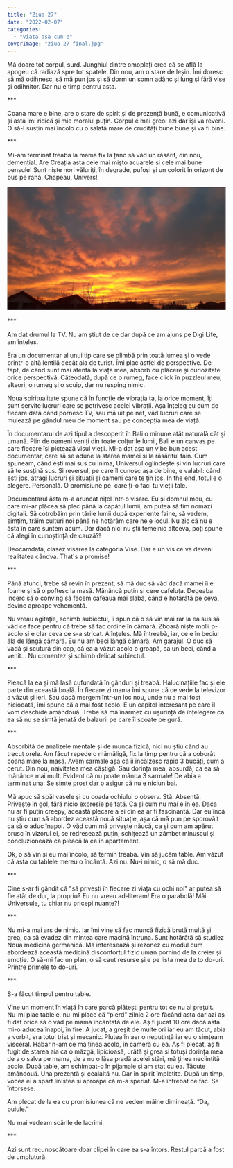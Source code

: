 ```yaml
---
title: "Ziua 27"
date: "2022-02-07"
categories: 
  - "viata-asa-cum-e"
coverImage: "ziua-27-final.jpg"
---
```


Mă doare tot corpul, surd. Junghiul dintre omoplați cred că se află la apogeu că radiază spre tot spatele. Din nou, am o stare de leșin. Îmi doresc să mă odihnesc, să mă pun jos și să dorm un somn adânc și lung și fără vise și odihnitor. Dar nu e timp pentru asta.

\*\*\*

Coana mare e bine, are o stare de spirit și de prezență bună, e comunicativă și asta îmi ridică și mie moralul puțin. Corpul e mai greoi azi dar își va reveni. O să-l susțin mai încolo cu o salată mare de crudități bune bune și va fi bine.

\*\*\*

Mi-am terminat treaba la mama fix la țanc să văd un răsărit, din nou, demențial. Are Creația asta cele mai mișto acuarele și cele mai bune pensule! Sunt niște nori văluriți, în degrade, pufoși și un colorit în orizont de pus pe rană. Chapeau, Univers!

![](images/ziua-27-1024x576.jpeg)

\*\*\*

Am dat drumul la TV. Nu am știut de ce dar după ce am ajuns pe Digi Life, am înțeles.

Era un documentar al unui tip care se plimbă prin toată lumea și o vede printr-o altă lentilă decât aia de turist. Îmi plac astfel de perspective. De fapt, de când sunt mai atentă la viața mea, absorb cu plăcere și curiozitate orice perspectivă. Câteodată, după ce o rumeg, face click în puzzleul meu, alteori, o rumeg și o scuip, dar nu resping nimic.

Noua spiritualitate spune că în funcție de vibrația ta, la orice moment, îți sunt servite lucruri care se potrivesc acelei vibrații. Așa înțeleg eu cum de fiecare dată când pornesc TV, sau mă uit pe net, văd lucruri care se mulează pe gândul meu de moment sau pe concepția mea de viață.

În documentarul de azi tipul a descoperit în Bali o minune atât naturală cât și umană. Plin de oameni veniți din toate colțurile lumii, Bali e un canvas pe care fiecare își pictează visul vieții. Mi-a dat așa un vibe bun acest documentar, care să se adune la starea mamei și la răsăritul fain. Cum spuneam, când ești mai sus cu inima, Universul oglindește și vin lucruri care să te susțină sus. Și reversul, pe care îl cunosc așa de bine, e valabil: când ești jos, atragi lucruri și situații și oameni care te țin jos. In the end, totul e o alegere. Personală. O promisiune pe  care ți-o faci tu vieții tale. 

Documentarul ăsta m-a aruncat nițel într-o visare. Eu și domnul meu, cu care mi-ar plăcea să plec până la capătul lumii, am putea să fim nomazi digitali. Să cotrobăim prin țările lumii după experiențe faine, să vedem, simțim, trăim culturi noi până ne hotărâm care ne e locul. Nu zic că nu e ăsta în care suntem acum. Dar dacă nici nu știi temeinic altceva, poți spune că alegi în cunoștință de cauză?!

Deocamdată, clasez visarea la categoria Vise. Dar e un vis ce va deveni realitatea cândva. That's a promise!

\*\*\*

Până atunci, trebe să revin în prezent, să mă duc să văd dacă mamei îi e foame și să o poftesc la masă. Mănâncă puțin și cere cafeluța. Degeaba încerc să o conving să facem cafeaua mai slabă, când e hotărâtă pe ceva, devine aproape vehementă.

Nu vreau agitație, schimb subiectul, îi spun că o să vin mai rar la ea sus să văd ce face pentru că trebe să fac ordine în cămară. Zboară niște molii p-acolo și e clar ceva ce s-a stricat. A înțeles. Mă întreabă, iar, ce e în beciul ăla de lângă cămară. Eu nu am beci lângă cămară. Am garajul. O duc să vadă și scutură din cap, că ea a văzut acolo o groapă, ca un beci, când a venit… Nu comentez și schimb delicat subiectul.

\*\*\*

Pleacă la ea și mă lasă cufundată în gânduri și treabă. Halucinațiile fac și ele parte din această boală. În fiecare zi mama îmi spune că ce vede la televizor a văzut și ieri. Sau dacă mergem într-un loc nou, unde nu a mai fost niciodată, îmi spune că a mai fost acolo. E un capitol interesant pe care îl vom deschide amândouă. Trebe să mă înarmez cu ușurință de înțelegere ca ea să nu se simtă jenată de balaurii pe care îi scoate pe gură.

\*\*\*

Absorbită de analizele mentale și de munca fizică, nici nu știu când au trecut orele. Am făcut repede o mămăligă, fix la timp pentru că a coborât coana mare la masă. Avem sarmale așa că îi încălzesc rapid 3 bucăți, cum a cerut. Din nou, naivitatea mea câștigă. Sau dorința mea, absurdă, ca ea să mănânce mai mult. Evident că nu poate mânca 3 sarmale! De abia a terminat una. Se simte prost dar o asigur că nu e niciun bai.

Mă apuc să spăl vasele și cu coada ochiului o observ. Stă. Absentă. Privește în gol, fără nicio expresie pe față. Ca și cum nu mai e în ea. Daca nu ar fi puțin creepy, această plecare a ei din ea ar fi fascinantă. Dar eu încă nu știu cum să abordez această nouă situație, așa că mă pun pe sporovăit ca să o aduc înapoi. O văd cum mă privește năucă, ca și cum am apărut brusc în vizorul ei, se redresează puțin, schițează un zâmbet minuscul și concluzionează că pleacă la ea în apartament.

Ok, o să vin și eu mai încolo, să termin treaba. Vin să jucăm table. Am văzut că asta cu tablele mereu o încântă. Azi nu. Nu-i nimic, o să mă duc.

\*\*\*

Cine s-ar fi gândit că "să privești în fiecare zi viața cu ochi noi" ar putea să fie atât de dur, la propriu? Eu nu vreau ad-literam! Era o parabolă! Măi Universule, tu chiar nu pricepi nuanțe?!

\*\*\*

Nu mi-a mai ars de nimic. Iar îmi vine să fac muncă fizică brută multă și grea, ca să evadez din mintea care macină întruna. Sunt hotărâtă să studiez Noua medicină germanică. Mă interesează și rezonez cu modul cum abordează această medicină disconfortul fizic uman pornind de la creier și emoție. O să-mi fac un plan, o să caut resurse și e pe lista mea de to do-uri. Printre primele to do-uri.

\*\*\*

S-a făcut timpul pentru table.

Vine un moment în viață în care parcă plătești pentru tot ce nu ai prețuit. Nu-mi plac tablele, nu-mi place că “pierd” zilnic 2 ore făcând asta dar azi aș fi dat orice să o văd pe mama încântată de ele. Aș fi jucat 10 ore dacă asta mi-o aducea înapoi, în fire. A jucat, a greșit de multe ori iar eu am tăcut, abia a vorbit, era totul trist și mecanic. Plutea în aer o neputință iar eu o simțeam visceral. Habar n-am ce mă ținea acolo, în cameră cu ea. Aș fi plecat, aș fi fugit de starea aia ca o mâzgă, lipicioasă, urâtă și grea și totuși dorința mea de a o salva pe mama, de a nu o lăsa pradă acelei stări, mă ținea neclintită acolo. După table, am schimbat-o în pijamale și am stat cu ea. Tăcute amândouă. Una prezentă și cealaltă nu. Dar în spirit împletite. După un timp, vocea ei a spart liniștea și aproape că m-a speriat. M-a întrebat ce fac. Se întorsese. 

Am plecat de la ea cu promisiunea că ne vedem mâine dimineață. “Da, puiule.” 

Nu mai vedeam scările de lacrimi.

\*\*\*

Azi sunt recunoscătoare doar clipei în care ea s-a întors. Restul parcă a fost de umplutură.
